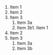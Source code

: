 
1. Item 1
2. Item 2
3. Item 3
   1. Item 3a
   2. Item 3b1. Item 1
1. Item 2
1. Item 3
   1. Item 3a
   1. Item 3b
